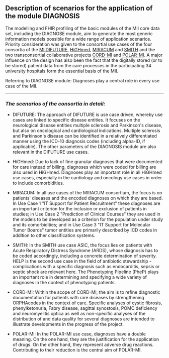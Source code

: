 ## Description of scenarios for the application of the module DIAGNOSIS


The modelling and FHIR profiling of the basic modules of the MII core data set, including the DIAGNOSE module, aim to generate the most generic information models possible for a wide range of application scenarios. Priority consideration was given to the consortial use cases of the four consortia of the [MII](https://www.medizininformatik-initiative.de)[DIFUTURE](https://difuture.de), [HiGHmed](https://www.highmed.org), [MIRACUM](https://www.miracum.org) and [SMITH](https://www.smith.care/konsortium/) and the two transconsortial collaborative projects [CORD-MI](https://www.medizininformatik-initiative.de/CORD) and [POLAR-MI](https://www.medizininformatik-initiative.de/POLAR). A major influence on the design has also been the fact that the digitally stored (or to be stored) patient data from the care processes in the participating 34 university hospitals form the essential basis of the MII.


Referring to DIAGNOSE module: Diagnoses play a central role in every use case of the MII.

---

### *The scenarios of the consortia in detail:*


* DIFUTURE:
The approach of DIFUTURE is use case driven, whereby use cases are linked to specific disease entities. It focuses on the neurological disease entities multiple sclerosis and Parkinson's disease, but also on oncological and cardiological indications. Multiple sclerosis and Parkinson's disease can be identified in a relatively differentiated manner using the ICD-10 diagnosis codes (including alpha-ID, if applicable). The other parameters of the DIAGNOSIS module are also relevant in the DIFUTURE use cases. 

* HiGHmed:
Due to lack of fine granular diagnoses that were documented for care instead of billing, diagnoses which were coded for billing are also used in HiGHmed. Diagnoses play an important role in all HiGHmed use cases, especially in the cardiology and oncology use cases in order to include comorbidities.

* MIRACUM:
In all use cases of the MIRACUM consortium, the focus is on patients' diseases and the encoded diagnoses on which they are based. In Use Case 1 "IT Support for Patient Recruitment" these diagnoses are an important criterion for the inclusion or exclusion of patients in studies; in Use Case 2 "Prediction of Clinical Courses" they are used in the models to be developed as a criterion for the population under study and its comorbidities; and in Use Case 3 "IT Support for Molecular Tumor Boards" tumor entities are primarily described by ICD codes in addition to other classification systems.

* SMITH:
In the SMITH use case ASIC, the focus lies on patients with Acute Respiratory Distress Syndrome (ARDS), whose diagnosis has to be coded accordingly, including a concrete determination of severity. HELP is the second use case in the field of antibiotic stewardship - complications with a specific diagnosis such as endocarditis, sepsis or septic shock are relevant here. The Phenotyping Pipeline (PheP) plays an important role in determining and specifying a wide variety of diagnoses in the context of phenotyping patients.

* CORD-MI:
Within the scope of CORD-MI, the aim is to refine diagnostic documentation for patients with rare diseases by strengthening ORPHAcodes in the context of care. Specific analyses of cystic fibrosis, phenylketonuria, Fabry disease, sagittal synostosis, POMC deficiency and neuromyelitis optica as well as non-specific analyses of the distribution of and data quality for several diagnoses are intended to illustrate developments in the progress of the project.

* POLAR-MI:
In the POLAR-MI use case, diagnoses have a double meaning. On the one hand, they are the justification for the application of drugs. On the other hand, they represent adverse drug reactions. Contributing to their reduction is the central aim of POLAR-MI.

